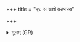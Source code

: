 +++
title = "२८ स राज्ञो वरुणस्य"

+++
<details><summary>मूलम् (GR)</summary>

(…) । +++(see 1abcd)+++  
स राज्ञो वरुणस्य पाशान् (…) ॥ +++(see 1(e)fg)+++
</details>
